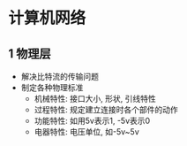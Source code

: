 
# 计算机网络

## 1 物理层

- 解决比特流的传输问题
- 制定各种物理标准
  - 机械特性: 接口大小, 形状, 引线特性
  - 过程特性: 规定建立连接时各个部件的动作
  - 功能特性: 如用5v表示1, -5v表示0
  - 电器特性: 电压单位, 如-5v~5v

